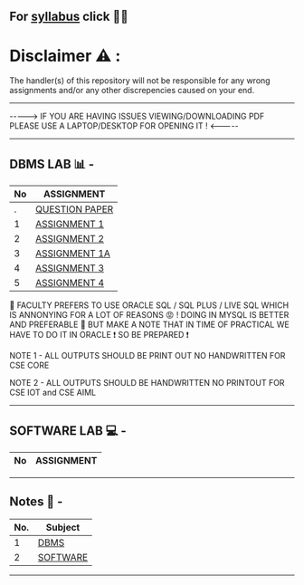 For [syllabus](https://github.com/BEASTgg/5thsem/tree/main/Syllebus) click 💁‍♂️
---------------------------------------------------------------------------------------------------------------------------------------------------------------------------------------------------------------------------------

# Disclaimer :warning: :

The handler(s) of this repository will not be responsible for any wrong assignments and/or any other discrepencies caused on your end.

------------------------------------------------------------------------------------------------------------------------------------------------------------------------------------------------------------------------------


-----> IF YOU ARE HAVING ISSUES VIEWING/DOWNLOADING PDF PLEASE USE A LAPTOP/DESKTOP FOR OPENING IT ! <-----


---------------------------------------------------------------------------------------------------------------------------------------------------------------------------------------------------------------------------------
DBMS LAB 📊 -
---------------------------------------------------------------------------------------------------------------------------------------------------------------------------------------------------------------------------------
| No  | ASSIGNMENT |
| ------------- | ------------- |
| .  | [QUESTION PAPER](https://github.com/BEASTgg/5thsem/blob/main/DBMS/QUESTION.pdf) |
| 1  | [ASSIGNMENT 1](https://github.com/BEASTgg/5thsem/tree/main/DBMS/ASSIGNMENT%201) |
| 2  | [ASSIGNMENT 2](https://github.com/BEASTgg/5thsem/tree/main/DBMS/ASSIGNMENT%20%202) |
| 3  | [ASSIGNMENT 1A](https://github.com/BEASTgg/5thsem/tree/main/DBMS/ASSIGNMENT%201A) |
| 4  | [ASSIGNMENT 3](https://github.com/BEASTgg/5thsem/tree/main/DBMS/ASSIGNMENT%203) |
| 5  | [ASSIGNMENT 4](https://github.com/BEASTgg/5thsem/tree/main/DBMS/Assignment%204) |

:anger: FACULTY PREFERS TO USE ORACLE SQL / SQL PLUS / LIVE SQL WHICH IS ANNONYING FOR A LOT OF REASONS :rage: ! DOING IN MYSQL IS BETTER AND PREFERABLE :sparkling_heart: BUT MAKE A NOTE THAT IN TIME OF PRACTICAL WE HAVE TO DO IT IN ORACLE  :exclamation: SO BE PREPARED  :exclamation:

NOTE 1 - ALL OUTPUTS SHOULD BE PRINT OUT NO HANDWRITTEN FOR CSE CORE

NOTE 2 - ALL OUTPUTS SHOULD BE HANDWRITTEN NO PRINTOUT FOR CSE IOT and CSE AIML

---------------------------------------------------------------------------------------------------------------------------------------------------------------------------------------------------------------------------------
SOFTWARE LAB 💻 -
---------------------------------------------------------------------------------------------------------------------------------------------------------------------------------------------------------------------------------
| No  | ASSIGNMENT |
| ------------- | ------------- |

---------------------------------------------------------------------------------------------------------------------------------------------------------------------------------------------------------------------------------

## Notes 📜 -

| No. | Subject |
| --- | --- |
| 1 | [DBMS](/Notes/DBMS/) |
| 2 | [SOFTWARE](/Notes/Software/) |
------------------------------------------------------------------------------------------------------------------------------------------------------------------------------------------------------------------------------
